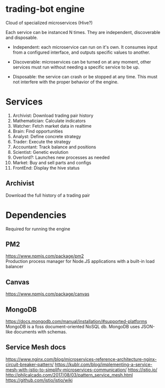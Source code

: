 # trading-bot engine
Cloud of specialized microservices (Hive?)

Each service can be instanced N times. They are independent, discoverable and disposable.

* Independent: each microservice can run on it's own. It consumes input from a configured interface, and outputs specific values to another.

* Discoverable: microservices can be turned on at any moment, other services must run without needing a specific service to be up.

* Disposable: the service can crash or be stopped at any time. This must not interfere with the proper behavior of the engine.

# Services
 1. Archivist: Download trading pair history
 2. Mathematician: Calculate indicators
 3. Watcher: Fetch market data in realtime
 4. Brain: Find opportunities
 5. Analyst: Define concrete strategy
 6. Trader: Execute the strategy
 7. Accountant: Track balance and positions
 8. Scientist: Genetic evolution
 9. Overlord?: Launches new processes as needed
10. Market: Buy and sell parts and configs
11. FrontEnd: Display the hive status

## Archivist
Download the full history of a trading pair

# Dependencies
Required for running the engine

## PM2
https://www.npmjs.com/package/pm2  
Production process manager for Node.JS applications with a built-in load balancer

## Canvas  
https://www.npmjs.com/package/canvas

## MongoDB
https://docs.mongodb.com/manual/installation/#supported-platforms
MongoDB is a foss document-oriented NoSQL db. MongoDB uses JSON-like documents with schemas.

## Service Mesh docs
https://www.nginx.com/blog/microservices-reference-architecture-nginx-circuit-breaker-pattern/
https://kublr.com/blog/implementing-a-service-mesh-with-istio-to-simplify-microservices-communication/
https://istio.io/
http://philcalcado.com/2017/08/03/pattern_service_mesh.html
https://github.com/istio/istio/wiki
